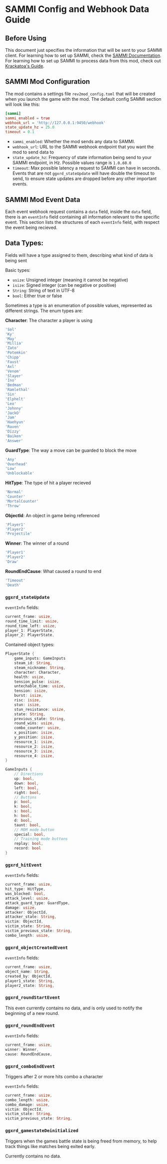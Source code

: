 # SAMMI Config and Webhook Data Guide

## Before Using
This document just specifies the information that will be sent to your SAMMI client.
For learning how to set up SAMMI, check the [SAMMI Documentation](https://sammi.solutions/docs/).
For learning how to set up SAMMI to process data from this mod, check out [Krackatoa's Guide](https://docs.google.com/document/d/1fFRs7567tCdn9gGu_4iLQM8tAB07vP8aDQeLaWrbqUg/).

## SAMMI Mod Configuration

The mod contains a settings file `rev2mod_config.toml` that will be created when you launch the game with the mod.
The default config SAMMI section will look like this:

```toml
[sammi]
sammi_enabled = true
webhook_url = 'http://127.0.0.1:9450/webhook'
state_update_hz = 25.0
timeout = 0.1
```

- `sammi_enabled`: Whether the mod sends any data to SAMMI.
- `webhook_url`: URL to the SAMMI webhook endpoint that you want the mod to send data to
- `state_update_hz`: Frequency of state information being send to your SAMMI endpoint, in Hz. Possible values range is `1.0`..`60.0`
- `timeout`: Max possible latency a request to SAMMI can have in seconds. Events that are not `ggxrd_stateUpdate` will have double the timeout to send, to ensure state updates are dropped before any other important events.

## SAMMI Mod Event Data

Each event webhook request contains a `data` field, inside the `data` field, there is an `eventInfo` field containing all information relevant to the specific event. This section lists the structures of each `eventInfo` field, with respect the event being recieved.

## Data Types:
Fields will have a type assigned to them, describing what kind of data is being sent

Basic types:
- `usize`: Unsigned integer (meaning it cannot be negative)
- `isize`: Signed integer (can be negative or positive)
- `String`: String of text in UTF-8
- `bool`: Either true or false

Sometimes a type is an enumeration of possible values, represented as different strings.
The enum types are:

**Character**: The character a player is using
```js
'Sol'
'Ky'
'May'
'Millia'
'Zato'
'Potemkin'
'Chipp'
'Faust'
'Axl'
'Venom'
'Slayer'
'Ino'
'Bedman'
'Ramlethal'
'Sin'
'Elphelt'
'Leo'
'Johnny'
'JackO'
'Jam'
'Haehyun'
'Raven'
'Dizzy'
'Baiken'
'Answer'
```

**GuardType**: The way a move can be guarded to block the move
```js
'Any'
'Overhead'
'Low'
'Unblockable'
```

**HitType**: The type of hit a player recieved
```js
'Normal'
'Counter'
'MortalCounter'
'Throw'
```

**ObjectId**: An object in game being referenced
```js
'Player1'
'Player2'
'Projectile'
```

**Winner**: The winner of a round
```js
'Player1'
'Player2'
'Draw'
```

**RoundEndCause**: What caused a round to end
```js
'Timeout'
'Death'
```

### `ggxrd_stateUpdate`

`eventInfo` fields:
```rs
current_frame: usize,
round_time_limit: usize,
round_time_left: usize,
player_1: PlayerState,
player_2: PlayerState,
```

Contained object types:
```rs
PlayerState {
    game_inputs: GameInputs
    steam_id: String,
    steam_nickname: String,
    character: Character,
    health: usize,
    tension_pulse: isize,
    untechable_time: usize,
    tension: isize,
    burst: isize,
    risc: isize,
    stun: isize,
    stun_resistance: usize,
    state: String,
    previous_state: String,
    round_wins: usize,
    combo_counter: usize,
    x_position: isize,
    y_position: isize,
    resource_1: isize,
    resource_2: isize,
    resource_3: isize,
    resource_4: isize,
}

GameInputs {
    // Directions
    up: bool,
    down: bool,
    left: bool,
    right: bool,
    // Buttons
    p: bool,
    k: bool,
    s: bool,
    h: bool,
    d: bool,
    taunt: bool,
    // MOM mode button
    special: bool,
    // Training mode buttons
    replay: bool,
    record: bool
}
```

### `ggxrd_hitEvent`

`eventInfo` fields:
```rs
current_frame: usize,
hit_type: HitType,
was_blocked: bool,
attack_level: usize,
attack_guard_type: GuardType,
damage: usize,
attacker: ObjectId,
attacker_state: String,
victim: ObjectId,
victim_state: String,
victim_previous_state: String,
combo_length: usize,
```

### `ggxrd_objectCreatedEvent`

`eventInfo` fields:
```rs
current_frame: usize,
object_name: String,
created_by: ObjectId,
player1_state: String,
player2_state: String,
```

### `ggxrd_roundStartEvent`

This even currently contains no data, and is only used to notify the beginning of a new round.

### `ggxrd_roundEndEvent`

`eventInfo` fields:
```rs
current_frame: usize,
winner: Winner,
cause: RoundEndCause,
```

### `ggxrd_comboEndEvent`

Triggers after 2 or more hits combo a character

`eventInfo` fields:
```rs
current_frame: usize,
combo_length: usize,
combo_damage: usize,
victim: ObjectId,
victim_state: String,
victim_previous_state: String,
```

### `ggxrd_gamestateDeinitialized`

Triggers when the games battle state is being freed from memory,
to help track things like matches being exited early.

Currently contains no data.